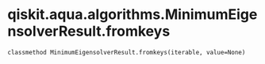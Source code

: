 # qiskit.aqua.algorithms.MinimumEigensolverResult.fromkeys

`classmethod MinimumEigensolverResult.fromkeys(iterable, value=None)`
